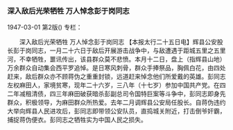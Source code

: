### 深入敌后光荣牺牲  万人悼念彭于岗同志

1947-03-01
第2版()
专栏：

　　深入敌后光荣牺牲
    万人悼念彭于岗同志
    【本报太行二十五日电】辉县公安股长彭于岗同志，一月二十六日于敌后开展游击战争中，与敌遭遇于距城五里之五里河，不幸牺牲，噩讯传出，该县群众莫不悲愤。本月十二日，盘上（指辉县山地）万余群众自动集会西平罗追悼。是日寒风刺骨，群众手捧祭品，胸佩白花，由四处赶来，敌后群众亦不顾蒋伪之重重封锁，远道赶来悼念他们所爱戴的英雄。彭同志左权麻田人，家境贫寒，现年二十六岁，三八年（十七岁）参加中国共产党。在四二年减租清债，四三年麻田破获暗杀彭副总司令国特巨案等斗争中，彭同志即身先群众，积极领导，为麻田群众所热爱。去年二月调辉县公安局任股长。自蒋伪违约大举向辉县人民进攻后，彭同志即带领公安队员，直捣城关附近，打击倒爷奸霸，捕捉蒋伪便衣。彭同志之牺牲实为中国人民之损失。
